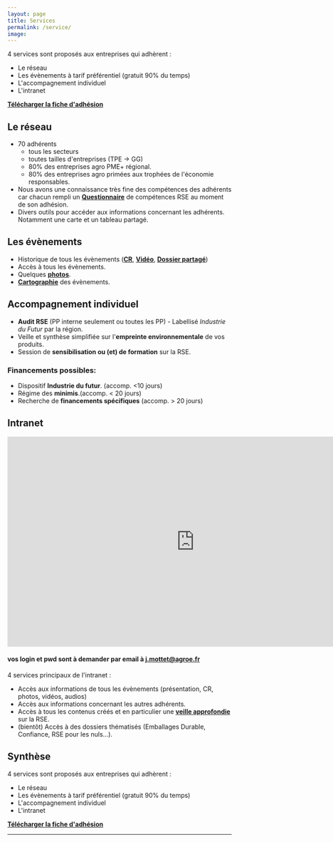 ```yaml
---
layout: page
title: Services
permalink: /service/
image:
---
```




4 services sont proposés aux entreprises qui adhèrent :
 - Le réseau
 - Les évènements à tarif préférentiel (gratuit 90% du temps)
 - L'accompagnement individuel
 - L'intranet

 [**Télécharger la fiche d'adhésion**](https://res.cloudinary.com/julienmottet/image/upload/v1559370042/bulletin-adhesion_AgroClub.pdf)


## Le réseau

- 70 adhérents
  - tous les secteurs
  - toutes tailles d'entreprises (TPE -> GG)
  - 80% des entreprises agro PME+ régional.
  - 80% des entreprises agro primées aux trophées de l'économie responsables.
- Nous avons une connaissance très fine des compétences des adhérents car chacun rempli un [**Questionnaire**](https://docs.google.com/forms/d/1Od0pOUi3KE2BSPYUhcwCCWLCctbaqsEBCTeyZ9TJ4o0/prefill) de compétences RSE au moment de son adhésion.
- Divers outils pour accéder aux informations concernant les adhérents. Notamment une carte et un tableau partagé.

## Les évènements

- Historique de tous les évènements ([**CR**](https://hackmd.io/@8Id68ZDnQ1SDnVKIgQez-w/IntermarcheCysoing), [**Vidéo**](https://hackmd.io/@8Id68ZDnQ1SDnVKIgQez-w/AgroLunchRSE1), [**Dossier partagé**](https://cloud.cestlebouquet.fr/index.php/s/DtYJEQHYQoPWGF8))
- Accès à tous les évènements.
- Quelques [**photos**](https://agroe-website.herokuapp.com/events/58).
- [**Cartographie**](https://hackmd.io/@8Id68ZDnQ1SDnVKIgQez-w/SkPFZqHAr) des évènements.


## Accompagnement individuel


- **Audit RSE** (PP interne seulement ou toutes les PP) - Labellisé *Industrie du Futur* par la région.
- Veille et synthèse simplifiée sur l'**empreinte environnementale** de vos produits.
- Session de **sensibilisation ou (et) de formation** sur la RSE.


### Financements possibles:
- Dispositif **Industrie du futur**. (accomp. <10 jours)
- Régime des **minimis**.(accomp. < 20 jours)
- Recherche de **financements spécifiques** (accomp. > 20 jours)

## Intranet

<iframe width="840" height="472" src="https://www.youtube.com/embed/iVbNQeo1XzA" frameborder="0" allow="accelerometer; autoplay; encrypted-media; gyroscope; picture-in-picture" allowfullscreen></iframe>

#### vos login et pwd sont à demander par email à j.mottet@agroe.fr

4 services principaux de l'intranet :
- Accès aux informations de tous les évènements (présentation, CR, photos, vidéos, audios)
- Accès aux informations concernant les autres adhérents.
- Accès à tous les contenus créés et en particulier une [**veille approfondie**](https://hackmd.io/@8Id68ZDnQ1SDnVKIgQez-w/HJQKql2sr) sur la RSE.
- (bientôt) Accès à des dossiers thématisés (Emballages Durable, Confiance, RSE pour les nuls...).

## Synthèse

4 services sont proposés aux entreprises qui adhèrent :
 - Le réseau
 - Les évènements à tarif préférentiel (gratuit 90% du temps)
 - L'accompagnement individuel
 - L'intranet

 [**Télécharger la fiche d'adhésion**](https://res.cloudinary.com/julienmottet/image/upload/v1559370042/bulletin-adhesion_AgroClub.pdf)

---







